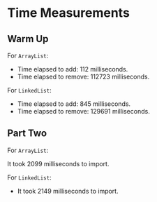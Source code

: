 # Time Measurements

## Warm Up

For `ArrayList`:

- Time elapsed to add: 112 milliseconds.
- Time elapsed to remove: 112723 milliseconds.

For `LinkedList`:

- Time elapsed to add: 845 milliseconds.
- Time elapsed to remove: 129691 milliseconds.

## Part Two

For `ArrayList`:

It took 2099 milliseconds to import.

For `LinkedList`:

- It took 2149 milliseconds to import.